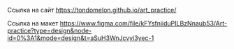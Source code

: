 Ссылка на сайт 
https://tondomelon.github.io/art_practice/

Ссылка на макет 
https://www.figma.com/file/kFYsfniiduPILBzNnaub53/Art-practice?type=design&node-id=0%3A1&mode=design&t=aSuH3WnJcvyi3yec-1
